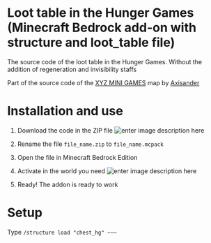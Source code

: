 # Loot table in the Hunger Games (Minecraft Bedrock add-on with structure and loot_table file)
The source code of the loot table in the Hunger Games. Without the addition of regeneration and invisibility staffs

Part of the source code of the [XYZ MINI GAMES](https://mcpedl.com/xyz-mini-games-map/) map by [Axisander](https://github.com/axisander)

# Installation and use
1. Download the code in the ZIP file
![enter image description here](https://src.mcxyz.ru/img/for-sites/github_download_code.png)

2. Rename the file `file_name.zip` to `file_name.mcpack`
3. Open the file in Minecraft Bedrock Edition
4. Activate in the world you need
![enter image description here](https://src.mcxyz.ru/img/for-sites/github_activate_in_world.png)
6. Ready! The addon is ready to work
# Setup
Type `/structure load "chest_hg" ~~~`


